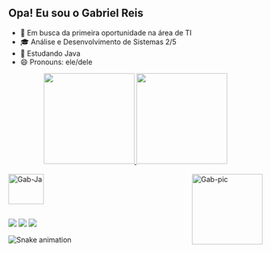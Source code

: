 ## Opa!  Eu sou o Gabriel Reis

- 🔭 Em busca da primeira oportunidade na área de TI
- 🎓 Análise e Desenvolvimento de Sistemas 2/5
- 🌱 Estudando Java
- 😄 Pronouns: ele/dele

<div align="center">
  <a href="https://github.com/Gab-engsoftware">
  <img height="180em" src="https://github-readme-stats.vercel.app/api?username=Gab-engsoftware&show_icons=true&theme=tokyonight&include_all_commits=true&count_private=true"/>
  <img height="180em" src="https://github-readme-stats.vercel.app/api/top-langs/?username=Gab-engsoftware&layout=compact&langs_count=7&theme=tokyonight"/>
</div>
<div style="display: inline_block"><br>
  <img align="center" alt="Gab-Ja" height="60" width="70" src="https://cdn.jsdelivr.net/gh/devicons/devicon/icons/java/java-original-wordmark.svg">
    <img align="right" alt="Gab-pic" height="140" width="140" src="https://cdn.discordapp.com/attachments/902537163315482698/940325842305843230/ezgif.com-gif-maker_2.gif">
</div>
  
  ##
 
<div>
  <a href="https://www.instagram.com/gab.engsoftware/" target="_blank"><img src="https://img.shields.io/badge/-Instagram-%23E4405F?style=for-the-badge&logo=instagram&logoColor=white" target="_blank"></a>
  <a href = "mailto:gabrielgomes.reis@ucsal.edu.br"><img src="https://img.shields.io/badge/-Gmail-%23333?style=for-the-badge&logo=gmail&logoColor=white" target="_blank"></a>
  <a href="https://www.linkedin.com/in/gabriel-reis-4b643521a" target="_blank"><img src="https://img.shields.io/badge/-LinkedIn-%230077B5?style=for-the-badge&logo=linkedin&logoColor=white" target="_blank"></a> 
  
   ![Snake animation](https://github.com/Gab-engsoftware/Gab-engsoftware/blob/output/github-contribution-grid-snake.svg)
</div>
